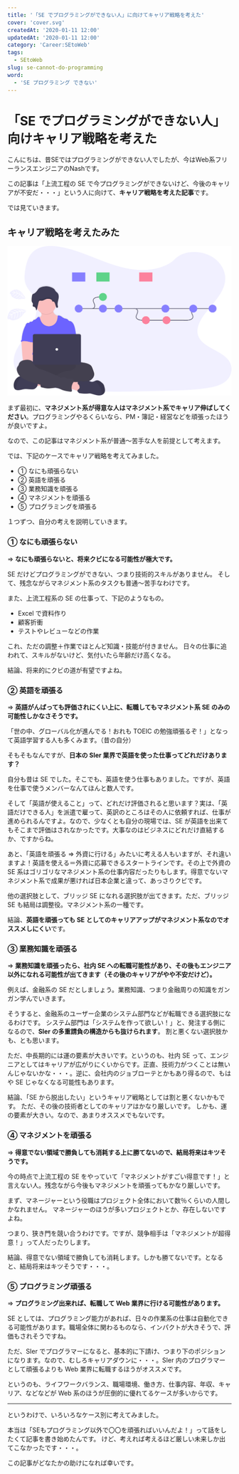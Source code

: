 ```yaml
---
title: '「SE でプログラミングができない人」に向けてキャリア戦略を考えた'
cover: 'cover.svg'
createdAt: '2020-01-11 12:00'
updatedAt: '2020-01-11 12:00'
category: 'Career:SEtoWeb'
tags:
  - SEtoWeb
slug: se-cannot-do-programming
word:
  - 'SE プログラミング できない'
---
```


<!-- TODO: 後編を書いてない。他の記事も出来てきたら、ページ内循環を考えて書く。 -->
# 「SE でプログラミングができない人」向けキャリア戦略を考えた

こんにちは、昔SEではプログラミングができない人でしたが、今はWeb系フリーランスエンジニアのNashです。

この記事は「上流工程の SE で今プログラミングができないけど、今後のキャリアが不安だ・・・」という人に向けて、**キャリア戦略を考えた記事**です。

<!-- この記事は下記の流れです。

- キャリア戦略を考えてみる（５つのケース）
- 「SEでプログラミングできるようになったら？」を深堀り -->

では見ていきます。

## キャリア戦略を考えたみた

![career-top](./cover.svg)

まず最初に、**マネジメント系が得意な人はマネジメント系でキャリア伸ばしてください**。プログラミングやるくらいなら、PM・簿記・経営などを頑張ったほうが良いですよ。

なので、この記事はマネジメント系が普通〜苦手な人を前提として考えます。

では、下記のケースでキャリア戦略を考えてみました。

- ① なにも頑張らない
- ② 英語を頑張る
- ③ 業務知識を頑張る
- ④ マネジメントを頑張る
- ⑤ プログラミングを頑張る

１つずつ、自分の考えを説明していきます。

### ① なにも頑張らない

⇒ **なにも頑張らないと、将来クビになる可能性が極大です。**

SE だけどプログラミングができない、つまり技術的スキルがありません。
そして、残念ながらマネジメント系のタスクも普通〜苦手なわけです。

また、上流工程系の SE の仕事って、下記のようなもの。

- Excel で資料作り
- 顧客折衝
- テストやレビューなどの作業

これ、ただの調整＋作業でほとんど知識・技能が付きません。
日々の仕事に追われて、スキルがないけど、気付いたら年齢だけ高くなる。

結論、将来的にクビの道が有望ですよね。

### ② 英語を頑張る　

⇒ **英語がんばっても評価されにくい上に、転職してもマネジメント系 SE のみの可能性しかなさそうです。**

「世の中、グローバル化が進んでる！おれも TOEIC の勉強頑張るぞ！」となって英語学習する人も多くみます。（昔の自分）

そもそもなんですが、**日本の SIer 業界で英語を使った仕事ってどれだけあります？**

自分も昔は SE でした。そこでも、英語を使う仕事もありました。ですが、英語を仕事で使うメンバーなんてほんと数人です。

そして「英語が使えること」って、どれだけ評価されると思います？実は、「英語だけできる人」を派遣で雇って、英訳のところはその人に依頼すれば、仕事が進められるんですよ。なので、少なくとも自分の現場では、SE が英語を出来てもそこまで評価はされなかったです。大事なのはビジネスにどれだけ直結するか、ですからね。

あと、「英語を頑張る ⇒ 外資に行ける」みたいに考える人もいますが、それ違いますよ！英語を使える＝外資に応募できるスタートラインです。その上で外資の SE 系はゴリゴリなマネジメント系の仕事内容だったりもします。得意でないマネジメント系で成果が悪ければ日本企業と違って、あっさりクビです。

他の選択肢として、ブリッジ SE になれる選択肢が出てきます。ただ、ブリッジ SE も結局は調整役。マネジメント系の一種です。

結論、**英語を頑張っても SE としてのキャリアアップがマネジメント系なのでオススメしにくい**です。

### ③ 業務知識を頑張る

⇒ **業務知識を頑張ったら、社内 SE への転職可能性があり、その後もエンジニア以外になれる可能性が出てきます（その後のキャリアがやや不安だけど）。**

例えば、金融系の SE だとしましょう。業務知識、つまり金融周りの知識をガンガン学んでいきます。

そうすると、金融系のユーザー企業のシステム部門などが転職できる選択肢になるわけです。
システム部門は「システムを作って欲しい！」と、発注する側になるので、**SIer の多重請負の構造からも抜けられます**。
割と悪くない選択肢かも、とも思います。

ただ、中長期的には運の要素が大きいです。というのも、社内 SE って、エンジニアとしてはキャリアが広がりにくいからです。正直、技術力がつくことは無いんじゃないかな・・・。逆に、会社内のジョブローテとかもあり得るので、もはや SE じゃなくなる可能性もあります。

結論、「SE から脱出したい」というキャリア戦略としては割と悪くないかもです。
ただ、その後の技術者としてのキャリアはかなり厳しいです。
しかも、運の要素が大きい。なので、あまりオススメでもないです。

### ④ マネジメントを頑張る

⇒ **得意でない領域で勝負しても消耗する上に勝てないので、結局将来はキツそうです。**

今の時点で上流工程の SE をやっていて「マネジメントがすごい得意です！」と言えない人。残念ながら今後もマネジメントを頑張ってもかなり厳しいです。

まず、マネージャーという役職はプロジェクト全体において数％くらいの人間しかなれません。
マネージャーのほうが多いプロジェクトとか、存在しないですよね。

つまり、狭き門を競い合うわけです。ですが、競争相手は「マネジメントが超得意！」って人だったりします。

結論、得意でない領域で勝負しても消耗します。しかも勝てないです。となると、結局将来はキツそうです・・・。

### ⑤ プログラミング頑張る

⇒ **プログラミング出来れば、転職して Web 業界に行ける可能性があります。**

SE としては、プログラミング能力があれば、日々の作業系の仕事は自動化できる可能性があります。職場全体に関わるものなら、インパクトが大きそうで、評価もされそうですね。

ただ、SIer でプログラマーになると、基本的に下請け、つまり下のポジションになります。なので、むしろキャリアダウンに・・・。SIer 内のプログラマーとして頑張るよりも Web 業界に転職するほうがオススメです。

というのも、ライフワークバランス、職場環境、働き方、仕事内容、年収、キャリア、などなどが Web 系のほうが圧倒的に優れてるケースが多いからです。


---

というわけで、いろいろなケース別に考えてみました。

本当は「SEもプログラミング以外で〇〇を頑張ればいいんだよ！」って話をしたくて記事を書き始めたんです。
けど、考えれば考えるほど厳しい未来しか出てこなかったです・・・。

この記事がどなたかの助けになれば幸いです。
<!-- 
というわけで、最後に「SEがプログラミングをできるようになったらどうなる？」という観点を深堀りしてお話します。

## SEがプログラミングをできればWeb系に。

＜ここにSEとWeb系の違いを貼る＞

冒頭で書いたのですが、自分は昔は上流工程のSEで今はWeb系フリーランスエンジニアです。

つまり、**「SEがプログラミングができるようになったら」の結果の人間**です。
 -->
